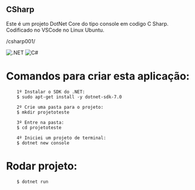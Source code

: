 
## CSharp 

Este é um projeto DotNet Core do tipo console em codigo C Sharp. Codificado no VSCode no Linux Ubuntu.

/csharp001/

![.NET](https://img.shields.io/badge/.NET-5C2D91?style=for-the-badge&logo=.net&logoColor=white)
![C#](https://img.shields.io/badge/c%23-%23239120.svg?style=for-the-badge&logo=csharp&logoColor=white)

# Comandos para criar esta aplicação:
```
    1º Instalar o SDK do .NET:
    $ sudo apt-get install -y dotnet-sdk-7.0

    2º Crie uma pasta para o projeto:
    $ mkdir projetoteste

    3º Entre na pasta:
    $ cd projetoteste

    4º Iniciei um projeto de terminal:
    $ dotnet new console
```

# Rodar projeto:
```
    $ dotnet run
```
